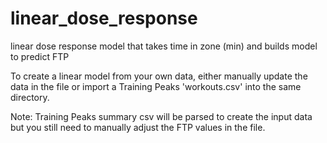 # linear_dose_response
linear dose response model that takes time in zone (min) and builds model to predict FTP

To create a linear model from your own data, either manually update the data in the file or import a Training Peaks 'workouts.csv' into the same directory.

Note: Training Peaks summary csv will be parsed to create the input data but you still need to manually adjust the FTP values in the file.
